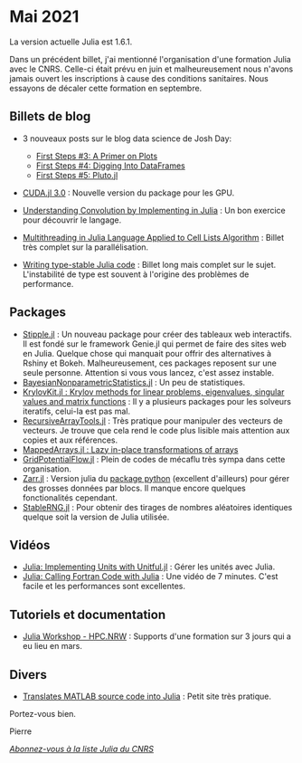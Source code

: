 # Mai 2021 

La version actuelle Julia est 1.6.1. 

Dans un précédent billet, j'ai mentionné l'organisation d'une formation Julia
avec le CNRS. Celle-ci était prévu en juin et malheureusement nous n'avons jamais
ouvert les inscriptions à cause des conditions sanitaires. Nous essayons de décaler 
cette formation en septembre.

## Billets de blog

- 3 nouveaux posts sur le blog data science de Josh Day:

  + [First Steps #3: A Primer on Plots](https://www.juliafordatascience.com/first-steps-3-primer-on-plots/)
  + [First Steps #4: Digging Into DataFrames](https://www.juliafordatascience.com/first-steps-4-dataframes/)
  + [First Steps #5: Pluto.jl](https://www.juliafordatascience.com/first-steps-5-pluto/) 


- [CUDA.jl 3.0](https://juliagpu.org/post/2021-04-09-cuda_3.0/) : Nouvelle version du package pour les GPU. 
- [Understanding Convolution by Implementing in Julia](https://towardsdatascience.com/understanding-convolution-by-implementing-in-julia-3ed744e2e933) : Un bon exercice pour découvrir le langage.
- [Multithreading in Julia Language Applied to Cell Lists Algorithm](https://jaantollander.com/post/multithreading-in-julia-language-applied-to-cell-lists-algorithm/) : Billet très complet sur la parallélisation.
- [Writing type-stable Julia code](https://blog.sintef.com/industry-en/writing-type-stable-julia-code/) : Billet long mais complet sur le sujet. L'instabilité de type est souvent à l'origine des problèmes de performance.

## Packages
- [Stipple.jl](https://github.com/GenieFramework/Stipple.jl) : Un nouveau package pour créer des tableaux web interactifs. Il est fondé sur le framework Genie.jl qui permet de faire des sites web en Julia. Quelque chose qui manquait pour offrir des alternatives à Rshiny et Bokeh. Malheureusement, ces packages reposent sur une seule personne. Attention si vous vous lancez, c'est assez instable.
- [BayesianNonparametricStatistics.jl](https://github.com/Jan-van-Waaij/BayesianNonparametricStatistics.jl) : Un peu de statistiques.
- [KrylovKit.jl : Krylov methods for linear problems, eigenvalues, singular values and matrix functions](https://github.com/Jutho/KrylovKit.jl) : Il y a plusieurs packages pour les solveurs iteratifs, celui-la est pas mal.
- [RecursiveArrayTools.jl](https://github.com/SciML/RecursiveArrayTools.jl) : Très pratique pour manipuler des vecteurs de vecteurs. Je trouve que cela rend le code plus lisible mais attention aux copies et aux références.
- [MappedArrays.jl : Lazy in-place transformations of arrays](https://github.com/JuliaArrays/MappedArrays.jl)
- [GridPotentialFlow.jl](https://github.com/JuliaIBPM/GridPotentialFlow.jl) : Plein de codes de mécaflu très sympa dans cette organisation.
- [Zarr.jl](https://github.com/meggart/Zarr.jl) : Version julia du [package python](https://zarr.readthedocs.io/) (excellent d'ailleurs) pour gérer des grosses données par blocs. Il manque encore quelques fonctionalités cependant.
- [StableRNG.jl](https://github.com/JuliaRandom/StableRNGs.jl) : Pour obtenir des tirages de nombres aléatoires identiques quelque soit la version de Julia utilisée.

## Vidéos
- [Julia: Implementing Units with Unitful.jl](https://youtu.be/1dZkrkSi328) : Gérer les unités avec Julia.
- [Julia: Calling Fortran Code with Julia](https://youtu.be/RiUrRXDMSYM) : Une vidéo de 7 minutes. C'est facile et les performances sont excellentes.

## Tutoriels et documentation
- [Julia Workshop - HPC.NRW](https://github.com/crstnbr/JuliaNRW21) : Supports d'une formation sur 3 jours qui a eu lieu en mars.

## Divers

- [Translates MATLAB source code into Julia](https://lakras.github.io/matlab-to-julia/) : Petit site très pratique.

Portez-vous bien.

Pierre

[*Abonnez-vous à la liste Julia du CNRS*](https://listes.services.cnrs.fr/wws/subscribe/julia)

